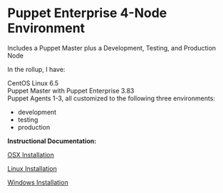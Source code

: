 # Puppet Enterprise 4-Node Environment
Includes a Puppet Master plus a Development, Testing, and Production Node

In the rollup, I have:

CentOS Linux 6.5<br>
Puppet Master with Puppet Enterprise 3.83<br>
Puppet Agents 1-3, all customized to the following three environments:<br>
- development<br>
- testing<br>
- production<br>

**Instructional Documentation:**

[OSX Installation](https://github.com/cvquesty/centos65-pe383/blob/master/doc/README_OSX.md)

[Linux Installation](https://github.com/cvquesty/centos65-pe383/blob/master/doc/README_Linux.md)

[Windows Installation](https://github.com/cvquesty/centos65-pe383/blob/master/doc/README_Winows.md)
